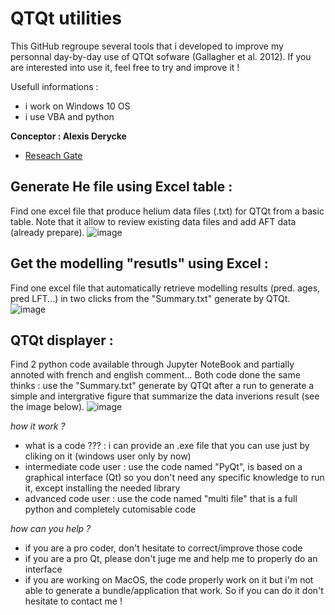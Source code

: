 # QTQt utilities

This GitHub regroupe several tools that i developed to improve my personnal day-by-day use of QTQt sofware (Gallagher et al. 2012).
If you are interested into use it, feel free to try and improve it !

Usefull informations :
  - i work on Windows 10 OS
  - i use VBA and python

**Conceptor : Alexis Derycke** 
  - [Reseach Gate](https://www.researchgate.net/profile/Alexis-Derycke)
  
## Generate He file using Excel table :
Find one excel file that produce helium data files (.txt) for QTQt from a basic table. Note that it allow to review existing data files and add AFT data (already prepare).
![image](https://user-images.githubusercontent.com/130437433/231545265-1091cc0f-4e49-4be5-9c16-937fb3ab0dd6.png)

## Get the modelling "resutls" using Excel :
Find one excel file that automatically retrieve modelling results (pred. ages, pred LFT...) in two clicks from the "Summary.txt" generate by QTQt.
 ![image](https://github.com/ADerycke/QTQt-utility/assets/130437433/d9b04fdf-b5b9-439e-bfc1-9dcdb9f3f36b)

## QTQt displayer :
Find 2 python code available through Jupyter NoteBook and partially annoted with french and english comment...
Both code done the same thinks : use the "Summary.txt" generate by QTQt after a run to generate a simple and intergrative figure that summarize the data inverions result (see the image below).
![image](https://user-images.githubusercontent.com/130437433/231545454-4279488d-e586-4757-bc7d-a8a66bb8c99f.png)

*how it work ?*

  - what is a code ??? : i can provide an .exe file that you can use just by cliking on it (windows user only by now)
  - intermediate code user : use the code named "PyQt", is based on a graphical interface (Qt) so you don't need any specific knowledge to run it, except installing the needed library
  - advanced code user : use the code named "multi file" that is a full python and completely cutomisable code
  

*how can you help ?*

  - if you are a pro coder, don't hesitate to correct/improve those code
  - if you are a pro Qt, please don't juge me and help me to properly do an interface
  - if you are working on MacOS, the code properly work on it but i'm not able to generate a bundle/application that work. So if you can do it don't hesitate to contact me ! 
